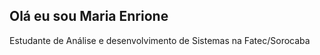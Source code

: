 ## Olá eu sou Maria Enrione

Estudante de Análise e desenvolvimento de Sistemas na Fatec/Sorocaba


